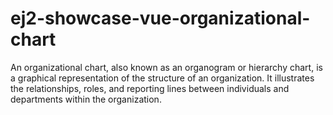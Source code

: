 # ej2-showcase-vue-organizational-chart
An organizational chart, also known as an organogram or hierarchy chart, is a graphical representation of the structure of an organization. It illustrates the relationships, roles, and reporting lines between individuals and departments within the organization.
